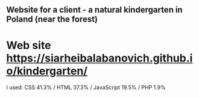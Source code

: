 ## Website for a client - a natural kindergarten in Poland (near the forest)
# Web site  https://siarheibalabanovich.github.io/kindergarten/
I used:  CSS 41.3%  /  HTML 37.3%  /  JavaScript 19.5%  /  PHP 1.9%
